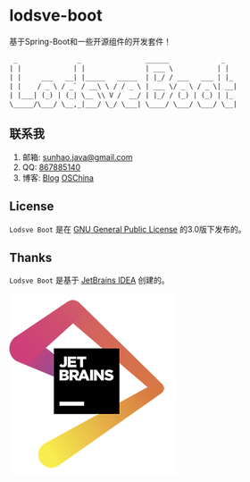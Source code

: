 # lodsve-boot
基于Spring-Boot和一些开源组件的开发套件！

```
 _               _                ______             _
| |             | |               | ___ \           | |
| |     ___   __| |_____   _____  | |_/ / ___   ___ | |_
| |    / _ \ / _` / __\ \ / / _ \ | ___ \/ _ \ / _ \| __|
| |___| (_) | (_| \__ \\ V /  __/ | |_/ / (_) | (_) | |_
\_____/\___/ \__,_|___/ \_/ \___| \____/ \___/ \___/ \__|
```

## 联系我
1. 邮箱: sunhao.java@gmail.com
2. QQ: [867885140][]
3. 博客: [Blog][] [OSChina][]

## License
`Lodsve Boot` 是在 [GNU General Public License][] 的3.0版下发布的。

## Thanks
`Lodsve Boot` 是基于 [JetBrains IDEA][] 创建的。

![LOGO](.github/JetBrains.png "JetBrains")

[GNU GENERAL PUBLIC LICENSE]: https://opensource.org/licenses/GPL-3.0
[Blog]: https://www.crazy-coder.cn
[OSChina]: https://my.oschina.net/sunhaojava
[867885140]: http://wpa.qq.com/msgrd?v=3&uin=867885140&site=qq&menu=yes
[JetBrains IDEA]: https://www.jetbrains.com/?from=lodsve-framework
